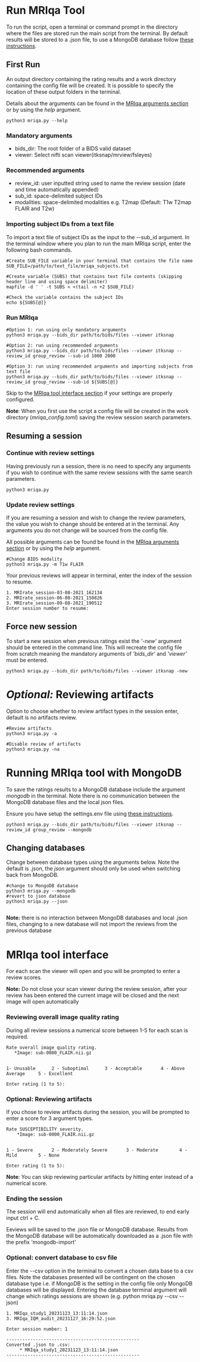 # Run MRIqa Tool 
To run the script, open a terminal or command prompt in the directory where the files are stored run the main script from the terminal. By default results will be stored to a .json file, to use a MongoDB database follow [these instructions](#running-mriqa-tool-with-mongodb).


## First Run
An output directory containing the rating results and a work directory containing the config file will be created. It is possible to specify the location of these output folders in the terminal.

Details about the arguments can be found in the [MRIqa arguments section](./arguments_dict.md) or by using the *help* argument.

```
python3 mriqa.py --help
```

### Mandatory arguments
- bids_dir: The root folder of a BIDS valid dataset
- viewer: Select nifti scan viewer(itksnap/mrview/fsleyes)

### Recommended arguments
- review_id: user inputted string used to name the review session (date and time automatically appended)
- sub_id: space-delimited subject IDs 
- modalities: space-delimited modalities e.g. T2map (Default: T1w  T2map  FLAIR and T2w)

### Importing subject IDs from a text file
To import a text file of subject IDs as the input to the --sub_id argument. In the terminal window where you plan to run the main MRIqa script, enter the following bash commands.

```
#Create SUB_FILE variable in your terminal that contains the file name
SUB_FILE=/path/to/text_file/mriqa_subjects.txt

#Create variable (SUBS) that contains text file contents (skipping header line and using space delimiter)
mapfile -d ' ' -t SUBS < <(tail -n +2 $SUB_FILE)

#Check the variable contains the subject IDs
echo ${SUBS[@]}
```

### Run MRIqa
```
#Option 1: run using only mandatory arguments
python3 mriqa.py --bids_dir path/to/bids/files --viewer itksnap 

#Option 2: run using recommended arguments
python3 mriqa.py --bids_dir path/to/bids/files --viewer itksnap --review_id group_review --sub-id 1000 2000

#Option 3: run using recommended arguments and importing subjects from text file
python3 mriqa.py --bids_dir path/to/bids/files --viewer itksnap --review_id group_review --sub-id ${SUBS[@]}
```

Skip to the [MRIqa tool interface section](#mriqa-tool-interface) if your settings are properly configured.

**Note**: When you first use the script a config file will be created in the work directory (*mriqa_config.toml*) saving the review session search parameters.

## Resuming a session
### Continue with review settings
Having previously run a session, there is no need to specify any arguments if you wish to continue with the same review sessions with the same search parameters.

```
python3 mriqa.py
```

### Update review settings
If you are resuming a session and wish to change the review parameters, the value you wish to change should be entered at in the terminal. Any arguments you do not change will be sourced from the config file. 

All possible arguments can be found be found in the [MRIqa arguments section](./arguments_dict.md) or by using the *help* argument.

```
#Change BIDS modality 
python3 mriqa.py -m T1w FLAIR
```

Your previous reviews will appear in terminal, enter the index of the session to resume. 
 
 ```
1. MRIrate_session-03-08-2021_162134
2. MRIrate_session-06-08-2021_150826
3. MRIrate_session-09-08-2021_190512
Enter session number to resume: 
```

## Force new session
To start a new session when previous ratings exist the *'-new'* argument should be entered in the command line. This will recreate the config file from scratch meaning the mandatory arguments of *'bids_dir'* and *'viewer'* must be entered.

```
python3 mriqa.py --bids_dir path/to/bids/files --viewer itksnap -new
```



# *Optional:* Reviewing artifacts
Option to choose whether to review artifact types in the session enter, default is no artifacts review.
```
#Review artifacts
python3 mriqa.py -a

#Disable review of artifacts
python3 mriqa.py -na
```


# Running MRIqa tool with MongoDB
To save the ratings results to a MongoDB database include the argument *mongodb* in the terminal. Note there is no communication between the MongoDB database files and the local json files.

Ensure you have setup the settings.env file using [these instructions](./databases.md).

```
python3 mriqa.py --bids_dir path/to/bids/files --viewer itksnap --review_id group_review --mongodb
```


## Changing databases
Change between database types using the arguments below. Note the default is .json, the *json* argument should only be used when switching back from MongoDB.
```
#change to MongoDB database
python3 mriqa.py --mongodb
#revert to json database
python3 mriqa.py --json


```
**Note:** there is no interaction between MongoDB databases and local .json files, changing to a new database will not import the reviews from the previous database


# MRIqa tool interface

For each scan the viewer will open and you will be prompted to enter a review scores. 

**Note:** Do not close your scan viewer during the review session, after your review has been entered the current image will be closed and the next image will open automatically

### Reviewing overall image quality rating 
During all review sessions a numerical score between 1-5 for each scan is required.
 
 ```
Rate overall image quality rating.
    *Image: sub-0000_FLAIR.nii.gz


1- Unusable      2 - Suboptimal      3 - Acceptable       4 - Above Average     5 - Excellent

Enter rating (1 to 5): 
```

### Optional: Reviewing artifacts
If you chose to review artifacts during the session, you will be prompted to enter a score for 3 argument types. 

```
Rate SUSCEPTIBILITY severity.
    *Image: sub-0000_FLAIR.nii.gz


1 - Severe       2 - Moderately Severe       3 - Moderate        4 - Mild        5 - None

Enter rating (1 to 5): 
```

**Note**: You can skip reviewing particular artifacts by hitting enter instead of a numerical score.

### Ending the session 
The session will end automatically when all files are reviewed, to end early input ctrl + C. 

Eeviews will be saved to the .json file or MongoDB database. Results from the MongoDB database will be automatically downloaded as a .json file with the prefix 'mongodb-import'


### Optional: convert database to csv file
Enter the --csv option in the terminal to convert a chosen data base to a csv files. Note the databases presented will be contingent on the chosen database type i.e. if MongoDB is the setting in the config file only MongoDB databases will be displayed. Entering the database terminal argument will change which ratings sessions are shown (e.g. python mriqa.py --csv --json)

```
1. MRIqa_study1_20231123_13:11:14.json
3. MRIqa_IQM_audit_20231127_16:29:52.json

Enter session number: 1

--------------------------------------------------
Converted .json to .csv:
     * MRIqa_study1_20231123_13:11:14.json
--------------------------------------------------
```


